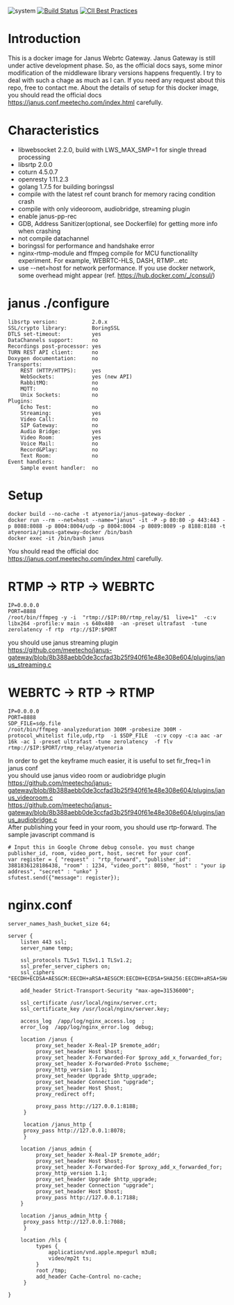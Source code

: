 
![system](https://github.com/atyenoria/janus-webrtc-gateway-docker/blob/master/system.png "system")
[![Build Status](https://travis-ci.org/atyenoria/janus-webrtc-gateway-docker.svg?branch=master)](https://travis-ci.org/atyenoria/janus-webrtc-gateway-docker)
[![CII Best Practices](https://bestpractices.coreinfrastructure.org/projects/1939/badge)](https://bestpractices.coreinfrastructure.org/projects/1939)
 # Introduction
This is a docker image for Janus Webrtc Gateway. Janus Gateway is still under active development phase. So, as the official docs says, some minor modification of the middleware library versions happens frequently. I try to deal with such a chage as much as I can. If you need any request about this repo, free to contact me. About the details of setup for this docker image, you should read the official docs https://janus.conf.meetecho.com/index.html carefully. 

# Characteristics
- libwebsocket 2.2.0, build with LWS_MAX_SMP=1 for single thread processing
- libsrtp 2.0.0
- coturn 4.5.0.7
- openresty 1.11.2.3
- golang 1.7.5 for building boringssl
- compile with the latest ref count branch for memory racing condition crash
- compile with only videoroom, audiobridge, streaming plugin
- enable janus-pp-rec
- GDB, Address Sanitizer(optional, see Dockerfile) for getting more info when crashing
- not compile datachannel
- boringssl for performance and handshake error
- nginx-rtmp-module and ffmpeg compile for MCU functionalilty experiment. For example, WEBRTC-HLS, DASH, RTMP...etc
- use --net=host for network performance. If you use docker network, some overhead might appear (ref. https://hub.docker.com/_/consul/)

# janus ./configure

```
libsrtp version:           2.0.x
SSL/crypto library:        BoringSSL
DTLS set-timeout:          yes
DataChannels support:      no
Recordings post-processor: yes
TURN REST API client:      no
Doxygen documentation:     no
Transports:
    REST (HTTP/HTTPS):     yes
    WebSockets:            yes (new API)
    RabbitMQ:              no
    MQTT:                  no
    Unix Sockets:          no
Plugins:
    Echo Test:             no
    Streaming:             yes
    Video Call:            no
    SIP Gateway:           no
    Audio Bridge:          yes
    Video Room:            yes
    Voice Mail:            no
    Record&Play:           no
    Text Room:             no
Event handlers:
    Sample event handler:  no
```

# Setup
```
docker build --no-cache -t atyenoria/janus-gateway-docker .
docker run --rm --net=host --name="janus" -it -P -p 80:80 -p 443:443 -p 8088:8088 -p 8004:8004/udp -p 8004:8004 -p 8089:8089 -p 8188:8188 -t atyenoria/janus-gateway-docker /bin/bash
docker exec -it /bin/bash janus
```
You should read the official doc https://janus.conf.meetecho.com/index.html carefully.
# RTMP -> RTP -> WEBRTC
```
IP=0.0.0.0
PORT=8888
/root/bin/ffmpeg -y -i  "rtmp://$IP:80/rtmp_relay/$1  live=1"  -c:v libx264 -profile:v main -s 640x480  -an -preset ultrafast  -tune zerolatency -f rtp  rtp://$IP:$PORT
```
you should use janus streaming plugin <br>
https://github.com/meetecho/janus-gateway/blob/8b388aebb0de3ccfad3b25f940f61e48e308e604/plugins/janus_streaming.c

# WEBRTC -> RTP -> RTMP
```
IP=0.0.0.0
PORT=8888
SDP_FILE=sdp.file
/root/bin/ffmpeg -analyzeduration 300M -probesize 300M -protocol_whitelist file,udp,rtp  -i $SDP_FILE  -c:v copy -c:a aac -ar 16k -ac 1 -preset ultrafast -tune zerolatency  -f flv rtmp://$IP:$PORT/rtmp_relay/atyenoria
```
In order to get the keyframe much easier, it is useful to set  fir_freq=1 in janus conf<br>
you should use janus video room or audiobridge plugin <br>
https://github.com/meetecho/janus-gateway/blob/8b388aebb0de3ccfad3b25f940f61e48e308e604/plugins/janus_videoroom.c <br>
https://github.com/meetecho/janus-gateway/blob/8b388aebb0de3ccfad3b25f940f61e48e308e604/plugins/janus_audiobridge.c <br>
After publishing your feed in your room, you should use rtp-forward. The sample javascript command is
```
# Input this in Google Chrome debug console. you must change publisher_id, room, video_port, host, secret for your conf.
var register = { "request" : "rtp_forward", "publisher_id": 3881836128186438, "room" : 1234, "video_port": 8050, "host" : "your ip address", "secret" : "unko" }
sfutest.send({"message": register});
```


# nginx.conf
```
server_names_hash_bucket_size 64;

server {
    listen 443 ssl;
    server_name temp;

    ssl_protocols TLSv1 TLSv1.1 TLSv1.2;
    ssl_prefer_server_ciphers on;
    ssl_ciphers "EECDH+ECDSA+AESGCM:EECDH+aRSA+AESGCM:EECDH+ECDSA+SHA256:EECDH+aRSA+SHA256:EECDH+ECDSA+SHA384:EECDH+ECDSA+SHA256:EECDH+aRSA+SHA384:EDH+aRSA+AESGCM:EDH+aRSA+SHA256:EDH+aRSA:EECDH:!aNULL:!eNULL:!MEDIUM:!LOW:!3DES:!MD5:!EXP:!PSK:!SRP:!DSS:!RC4:!SEED";

    add_header Strict-Transport-Security "max-age=31536000";

    ssl_certificate /usr/local/nginx/server.crt;
    ssl_certificate_key /usr/local/nginx/server.key;

    access_log  /app/log/nginx_access.log  ;
    error_log  /app/log/nginx_error.log  debug;

    location /janus {
         proxy_set_header X-Real-IP $remote_addr;
         proxy_set_header Host $host;
         proxy_set_header X-Forwarded-For $proxy_add_x_forwarded_for;
         proxy_set_header X-Forwarded-Proto $scheme;
         proxy_http_version 1.1;
         proxy_set_header Upgrade $http_upgrade;
         proxy_set_header Connection "upgrade";
         proxy_set_header Host $host;
         proxy_redirect off;

         proxy_pass http://127.0.0.1:8188;
     }

     location /janus_http {
     proxy_pass http://127.0.0.1:8078;
     }

    location /janus_admin {
         proxy_set_header X-Real-IP $remote_addr;
         proxy_set_header Host $host;
         proxy_set_header X-Forwarded-For $proxy_add_x_forwarded_for;
         proxy_http_version 1.1;
         proxy_set_header Upgrade $http_upgrade;
         proxy_set_header Connection "upgrade";
         proxy_set_header Host $host;
         proxy_pass http://127.0.0.1:7188;
    }

    location /janus_admin_http {
     proxy_pass http://127.0.0.1:7088;
     }

    location /hls {
         types {
             application/vnd.apple.mpegurl m3u8;
             video/mp2t ts;
         }
         root /tmp;
         add_header Cache-Control no-cache;
     }

}

```
